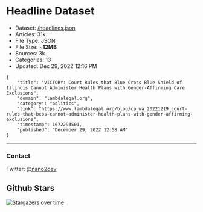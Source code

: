 # Headline Dataset

- Dataset: [/headlines.json](https://raw.githubusercontent.com/fwd/news/master/headlines.json) 
- Articles: 31k
- File Type: JSON
- File Size: ~**12MB**
- Sources: 3k
- Categories: 13
- Updated: Dec 29, 2022 12:16 PM

```
{
    "title": "VICTORY: Court Rules that Blue Cross Blue Shield of Illinois Cannot Administer Health Plans with Gender-Affirming Care Exclusions",
    "domain": "lambdalegal.org",
    "category": "politics",
    "link": "https://www.lambdalegal.org/blog/cp_wa_20221219_court-rules-that-bcbs-cannot-administer-health-plans-with-gender-affirming-exclusions",
    "timestamp": 1672293501,
    "published": "December 29, 2022 12:58 AM"
}
```

---

### Contact 

Twitter: [@nano2dev](https://twitter.com/nano2dev)

## Github Stars

[![Stargazers over time](https://starchart.cc/fwd/news.svg)](https://starchart.cc/fwd/news)
